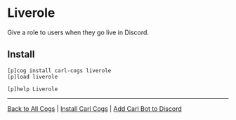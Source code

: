 # Liverole

Give a role to users when they go live in Discord.

## Install

```text
[p]cog install carl-cogs liverole
[p]load liverole

[p]help Liverole
```

---
[Back to All Cogs](../README.md#public-cogs) |
[Install Carl Cogs](../README.md#installing) |
[Add Carl Bot to Discord](https://discord.com/oauth2/authorize?client_id=204384021352808450&scope=bot+applications.commands&permissions=8)